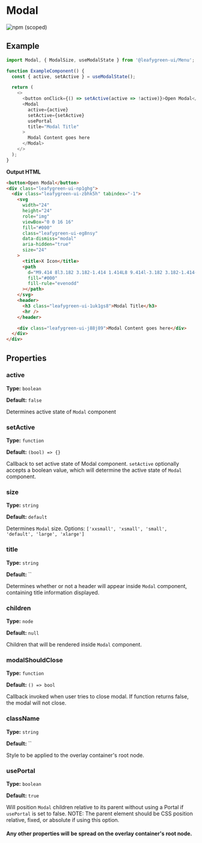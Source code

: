 # Modal

![npm (scoped)](https://img.shields.io/npm/v/@leafygreen-ui/modal.svg)

## Example

```js
import Modal, { ModalSize, useModalState } from '@leafygreen-ui/Menu';

function ExampleComponent() {
  const { active, setActive } = useModalState();

  return (
    <>
      <button onClick={() => setActive(active => !active)}>Open Modal</button>
      <Modal
        active={active}
        setActive={setActive}
        usePortal
        title="Modal Title"
      >
        Modal Content goes here
      </Modal>
    </>
  );
}
```

**Output HTML**

```html
<button>Open Modal</button>
<div class="leafygreen-ui-np1ghg">
  <div class="leafygreen-ui-zbhk5h" tabindex="-1">
    <svg
      width="24"
      height="24"
      role="img"
      viewBox="0 0 16 16"
      fill="#000"
      class="leafygreen-ui-eg8nsy"
      data-dismiss="modal"
      aria-hidden="true"
      size="24"
    >
      <title>X Icon</title>
      <path
        d="M9.414 8l3.182 3.182-1.414 1.414L8 9.414l-3.182 3.182-1.414-1.414L6.586 8 3.404 4.818l1.414-1.414L8 6.586l3.182-3.182 1.414 1.414L9.414 8z"
        fill="#000"
        fill-rule="evenodd"
      ></path>
    </svg>
    <header>
      <h3 class="leafygreen-ui-1uk1gs8">Modal Title</h3>
      <hr />
    </header>

    <div class="leafygreen-ui-j88j89">Modal Content goes here</div>
  </div>
</div>
```

## Properties

### active

**Type:** `boolean`

**Default:** `false`

Determines active state of `Modal` component

### setActive

**Type:** `function`

**Default:** `(bool) => {}`

Callback to set active state of Modal component. `setActive` optionally accepts a boolean value, which will determine the active state of `Modal` component.

### size

**Type:** `string`

**Default:** `default`

Determines `Modal` size. Options: `['xxsmall', 'xsmall', 'small', 'default', 'large', 'xlarge']`

### title

**Type:** `string`

**Default:** ``

Determines whether or not a header will appear inside `Modal` component, containing title information displayed.

### children

**Type:** `node`

**Default:** `null`

Children that will be rendered inside `Modal` component.

### modalShouldClose

**Type:** `function`

**Default:** `() => bool`

Callback invoked when user tries to close modal. If function returns false, the modal will not close.

### className

**Type:** `string`

**Default:** ``

Style to be applied to the overlay container's root node.

### usePortal

**Type:** `boolean`

**Default:** `true`

Will position `Modal` children relative to its parent without using a Portal if `usePortal` is set to false. NOTE: The parent element should be CSS position relative, fixed, or absolute if using this option.

#### Any other properties will be spread on the overlay container's root node.
